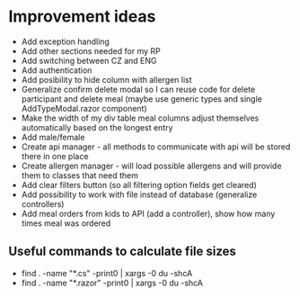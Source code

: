 # Improvement ideas

- Add exception handling
- Add other sections needed for my RP
- Add switching between CZ and ENG
- Add authentication
- Add posibility to hide column with allergen list
- Generalize confirm delete modal so I can reuse code for delete participant and delete meal (maybe use generic types and single AddTypeModal.razor component)
- Make the width of my div table meal columns adjust themselves automatically based on the longest entry
- Add male/female 
- Create api manager - all methods to communicate with api will be stored there in one place
- Create allergen manager - will load possible allergens and will provide them to classes that need them
- Add clear filters button (so all filtering option fields get cleared)
- Add possibility to work with file instead of database (generalize controllers)
- Add meal orders from kids to API (add a controller), show how many times meal was ordered

## Useful commands to calculate file sizes
- find . -name "*.cs" -print0 | xargs -0 du -shcA
- find . -name "*.razor" -print0 | xargs -0 du -shcA